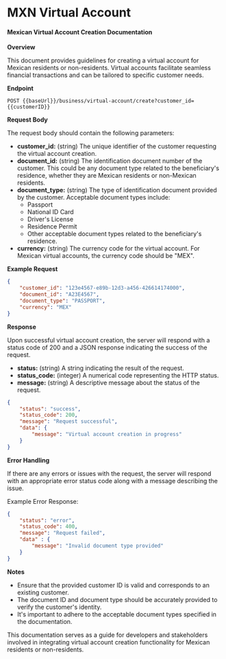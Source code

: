 # MXN Virtual Account

#### Mexican Virtual Account Creation Documentation

**Overview**

This document provides guidelines for creating a virtual account for Mexican residents or non-residents. Virtual accounts facilitate seamless financial transactions and can be tailored to specific customer needs.

**Endpoint**

`POST {{baseUrl}}/business/virtual-account/create?customer_id={{customerID}}`

**Request Body**

The request body should contain the following parameters:

* **customer\_id:** (string) The unique identifier of the customer requesting the virtual account creation.
* **document\_id:** (string) The identification document number of the customer. This could be any document type related to the beneficiary's residence, whether they are Mexican residents or non-Mexican residents.
* **document\_type:** (string) The type of identification document provided by the customer. Acceptable document types include:
  * Passport
  * National ID Card
  * Driver's License
  * Residence Permit
  * Other acceptable document types related to the beneficiary's residence.
* **currency:** (string) The currency code for the virtual account. For Mexican virtual accounts, the currency code should be "MEX".

**Example Request**

```json
{
    "customer_id": "123e4567-e89b-12d3-a456-426614174000",
    "document_id": "A23E4567",
    "document_type": "PASSPORT",
    "currency": "MEX"
}
```

**Response**

Upon successful virtual account creation, the server will respond with a status code of 200 and a JSON response indicating the success of the request.

* **status:** (string) A string indicating the result of the request.
* **status\_code:** (integer) A numerical code representing the HTTP status.
* **message:** (string) A descriptive message about the status of the request.

```json
{
    "status": "success",
    "status_code": 200,
    "message": "Request successful",
    "data": {
        "message": "Virtual account creation in progress"
    }
}
```

**Error Handling**

If there are any errors or issues with the request, the server will respond with an appropriate error status code along with a message describing the issue.

Example Error Response:

```json
{
    "status": "error",
    "status_code": 400,
    "message": "Request failed",
    "data" : {
        "message": "Invalid document type provided"
    }
}
```

**Notes**

* Ensure that the provided customer ID is valid and corresponds to an existing customer.
* The document ID and document type should be accurately provided to verify the customer's identity.
* It's important to adhere to the acceptable document types specified in the documentation.

This documentation serves as a guide for developers and stakeholders involved in integrating virtual account creation functionality for Mexican residents or non-residents.
